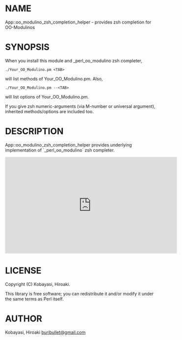 # NAME

App::oo\_modulino\_zsh\_completion\_helper - provides zsh completion for OO-Modulinos

# SYNOPSIS

When you install this module and \_perl\_oo\_modulino zsh completer,

    ./Your_OO_Modulino.pm <TAB>

will list methods of Your\_OO\_Modulino.pm. Also,

    ./Your_OO_Modulino.pm --<TAB>

will list options of Your\_OO\_Modulino.pm.

If you give zsh numeric-arguments (via M-number or universal argument),
inherited methods/options are included too.

# DESCRIPTION

App::oo\_modulino\_zsh\_completion\_helper provides underlying implementation of \`\_perl\_oo\_modulino\` zsh completer.

<iframe width="560" height="315" src="https://www.youtube.com/embed/1UlTmIHMVfA?si=Ds18fKlNgJ9DnbNb" title="YouTube video player" frameborder="0" allow="accelerometer; autoplay; clipboard-write; encrypted-media; gyroscope; picture-in-picture; web-share" referrerpolicy="strict-origin-when-cross-origin" allowfullscreen></iframe>

# LICENSE

Copyright (C) Kobayasi, Hiroaki.

This library is free software; you can redistribute it and/or modify
it under the same terms as Perl itself.

# AUTHOR

Kobayasi, Hiroaki <buribullet@gmail.com>
